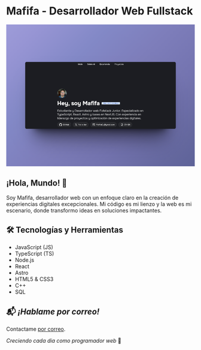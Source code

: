 # Mafifa - Desarrollador Web Fullstack

![Portafolio](/public/Projects/LookRepository.png)

## ¡Hola, Mundo! 👋

Soy Mafifa, desarrollador web con un enfoque claro en la creación de experiencias digitales excepcionales. Mi código es mi lienzo y la web es mi escenario, donde transformo ideas en soluciones impactantes.

## 🛠️ Tecnologías y Herramientas

- JavaScript (JS)
- TypeScript (TS)
- Node.js
- React
- Astro
- HTML5 & CSS3
- C++
- SQL

## 📬 _¡Hablame por correo!_

 Contactame [por correo](mailto:mafifacu@gmail.com).

_Creciendo cada dia como programador web_ 🚀
